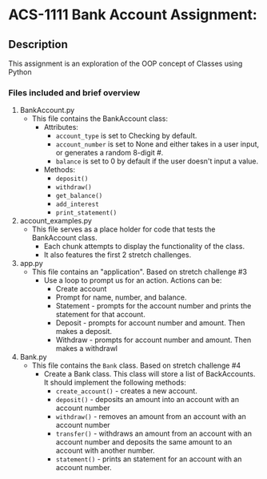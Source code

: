 # ACS-1111 Bank Account Assignment:

## Description

This assignment is an exploration of the OOP concept of Classes using Python

### Files included and brief overview
1. BankAccount.py
    * This file contains the BankAccount class:
        - Attributes:
            - `account_type` is set to Checking by default.
            - `account_number` is set to None and either takes in a user input, or generates a random 8-digit #.
            - `balance` is set to 0 by default if the user doesn't input a value.
        - Methods:
            - `deposit()`
            - `withdraw()`
            - `get_balance()`
            - `add_interest`
            - `print_statement()`
2. account_examples.py
    * This file serves as a place holder for code that tests the BankAccount class. 
        - Each chunk attempts to display the functionality of the class.
        - It also features the first 2 stretch challenges.
3. app.py
    * This file contains an "application". Based on stretch challenge #3
        - Use a loop to prompt us for an action. Actions can be:
            - Create account
            - Prompt for name, number, and balance.
            - Statement - prompts for the account number and prints the statement for that account.
            - Deposit - prompts for account number and amount. Then makes a deposit.
            - Withdraw - prompts for account number and amount. Then makes a withdrawl
4. Bank.py
    * This file contains the `Bank` class. Based on stretch challenge #4
        - Create a Bank class. This class will store a list of BackAccounts. It should implement the following methods: 
            - `create_account()` - creates a new account. 
            - `deposit()` - deposits an amount into an account with an account number
            - `withdraw()` - removes an amount from an account with an account number
            - `transfer()` - withdraws an amount from an account with an account number and deposits the same amount to an account with another number. 
            - `statement()` - prints an statement for an account with an account number. 
